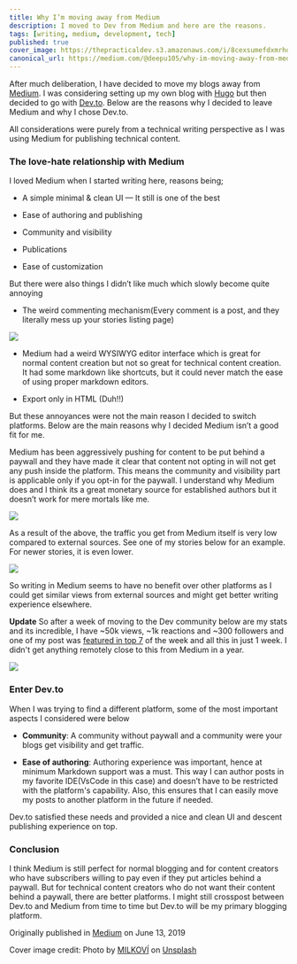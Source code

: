 ```yaml
---
title: Why I’m moving away from Medium
description: I moved to Dev from Medium and here are the reasons.
tags: [writing, medium, development, tech]
published: true
cover_image: https://thepracticaldev.s3.amazonaws.com/i/8cexsumefdxmrhqb6nto.jpg
canonical_url: https://medium.com/@deepu105/why-im-moving-away-from-medium-f9153a01247e
---
```


After much deliberation, I have decided to move my blogs away from [Medium](https://medium.com/@deepu105). I was considering setting up my own blog with [Hugo](https://gohugo.io/) but then decided to go with [Dev.to](https://dev.to/deepu105). Below are the reasons why I decided to leave Medium and why I chose Dev.to.

All considerations were purely from a technical writing perspective as I was using Medium for publishing technical content.

### The love-hate relationship with Medium

I loved Medium when I started writing here, reasons being;

* A simple minimal & clean UI — It still is one of the best

* Ease of authoring and publishing

* Community and visibility

* Publications

* Ease of customization

But there were also things I didn’t like much which slowly become quite annoying

* The weird commenting mechanism(Every comment is a post, and they literally mess up your stories listing page)

![](https://cdn-images-1.medium.com/max/2302/1*nnAeUa07rTwcFw-iMBe1vQ.png)

* Medium had a weird WYSIWYG editor interface which is great for normal content creation but not so great for technical content creation. It had some markdown like shortcuts, but it could never match the ease of using proper markdown editors.

* Export only in HTML (Duh!!)

But these annoyances were not the main reason I decided to switch platforms. Below are the main reasons why I decided Medium isn’t a good fit for me.

Medium has been aggressively pushing for content to be put behind a paywall and they have made it clear that content not opting in will not get any push inside the platform. This means the community and visibility part is applicable only if you opt-in for the paywall. I understand why Medium does and I think its a great monetary source for established authors but it doesn’t work for mere mortals like me.

![](https://cdn-images-1.medium.com/max/2000/1*yq7VjalsUx_ujXWeEKpAag.png)

As a result of the above, the traffic you get from Medium itself is very low compared to external sources. See one of my stories below for an example. For newer stories, it is even lower.

![](https://cdn-images-1.medium.com/max/2000/1*buR4q7oynmBkYmHGLx_jtw.png)

So writing in Medium seems to have no benefit over other platforms as I could get similar views from external sources and might get better writing experience elsewhere. 

**Update**
So after a week of moving to the Dev community below are my stats and its incredible, I have ~50k views, ~1k reactions and ~300 followers and one of my post was [featured in top 7](https://dev.to/devteam/the-7-most-popular-dev-posts-from-the-past-week-5ahf) of the week and all this in just 1 week. I didn't get anything remotely close to this from Medium in a year.

![](https://thepracticaldev.s3.amazonaws.com/i/g5y8ud1w4re7xysb3g99.png)

### Enter Dev.to

When I was trying to find a different platform, some of the most important aspects I considered were below

* **Community**: A community without paywall and a community were your blogs get visibility and get traffic.

* **Ease of authoring**: Authoring experience was important, hence at minimum Markdown support was a must. This way I can author posts in my favorite IDE(VsCode in this case) and doesn’t have to be restricted with the platform's capability. Also, this ensures that I can easily move my posts to another platform in the future if needed.

Dev.to satisfied these needs and provided a nice and clean UI and descent publishing experience on top.

### Conclusion

I think Medium is still perfect for normal blogging and for content creators who have subscribers willing to pay even if they put articles behind a paywall. But for technical content creators who do not want their content behind a paywall, there are better platforms. I might still crosspost between Dev.to and Medium from time to time but Dev.to will be my primary blogging platform.

Originally published in [Medium](https://medium.com/@deepu105/why-im-moving-away-from-medium-f9153a01247e) on June 13, 2019

Cover image credit: Photo by [MILKOVÍ](https://unsplash.com/@milkovi?utm_source=unsplash&utm_medium=referral&utm_content=creditCopyText) on [Unsplash](https://unsplash.com/search/photos/writing?utm_source=unsplash&utm_medium=referral&utm_content=creditCopyText)
